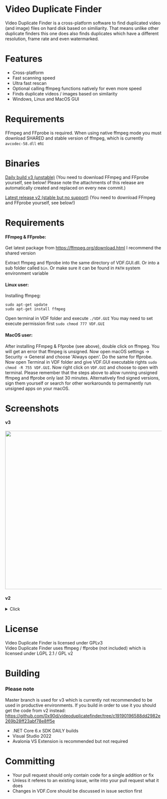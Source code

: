 # Video Duplicate Finder
Video Duplicate Finder is a cross-platform software to find duplicated video (and image) files on hard disk based on similiarity. That means unlike other duplicate finders this one does also finds duplicates which have a different resolution, frame rate and even watermarked.

# Features
- Cross-platform
- Fast scanning speed
- Ultra fast rescan
- Optional calling ffmpeg functions natively for even more speed
- Finds duplicate videos / images based on similarity
- Windows, Linux and MacOS GUI

# Requirements
FFmpeg and FFprobe is required. When using native ffmpeg mode you must download SHARED and stable version of ffmpeg, which is currently `avcodec-58.dll` etc

# Binaries

[Daily build v3 (unstable)](https://github.com/0x90d/videoduplicatefinder/releases/tag/3.0.x) (You need to download FFmpeg and FFprobe yourself, see below! Please note the attachments of this release are automatically created and replaced on every new commit.)

[Latest release v2 (stable but no support)](https://github.com/0x90d/videoduplicatefinder/releases/tag/2.0.8) (You need to download FFmpeg and FFprobe yourself, see below!)


# Requirements

#### FFmpeg & FFprobe:
Get latest package from https://ffmpeg.org/download.html I recommend the shared version

Extract ffmpeg and ffprobe into the same directory of VDF.GUI.dll. Or into a sub folder called `bin`. Or make sure it can be found in `PATH` system environment variable

#### Linux user:
Installing ffmpeg:
```
sudo apt-get update
sudo apt-get install ffmpeg
```
Open terminal in VDF folder and execute `./VDF.GUI`
You may need to set execute permission first `sudo chmod 777 VDF.GUI`
#### MacOS user:
After installing FFmpeg & Ffprobe (see above), double click on ffmpeg. You will get an error that ffmpeg is unsigned. Now open macOS settings -> Security -> General and choose 'Always open'. Do the same for ffprobe. Now open Terminal in VDF folder and give VDF.GUI executable rights `sudo chmod -R 755 VDF.GUI`. Now right click on `VDF.GUI` and choose to open with terminal. Please remember that the steps above to allow running unsigned ffmpeg and ffprobe only last 30 minutes. Alternatively find signed versions, sign them yourself or search for other workarounds to permanently run unsigned apps on your macOS.

# Screenshots
#### v3
<img src="https://user-images.githubusercontent.com/46010672/129763067-8855a538-4a4f-4831-ac42-938eae9343bd.png" width="510">


#### v2
<details>
  <summary>Click</summary>
  
![windows](https://user-images.githubusercontent.com/46010672/50975469-97e5d900-14e5-11e9-9aba-5a843546ac2c.jpg)
![linux](https://user-images.githubusercontent.com/46010672/50975476-9e745080-14e5-11e9-8332-b0ac816458f4.jpg)

</details>

# License
Video Duplicate Finder is licensed under GPLv3  
Video Duplicate Finder uses ffmpeg / ffprobe (not included) which is licensed under LGPL 2.1 / GPL v2


# Building
### Please note
Master branch is used for v3 which is currently not recommended to be used in productive environments. If you build in order to use it you should get the code from v2 instead: https://github.com/0x90d/videoduplicatefinder/tree/c19190196588dd2982e269b28ff23abf78e8ff5e

- .NET Core 6.x SDK DAILY builds
- Visual Studio 2022
- Avalonia VS Extension is recommended but not required

# Committing
- Your pull request should only contain code for a single addition or fix
- Unless it referes to an existing issue, write into your pull request what it does
- Changes in VDF.Core should be discussed in issue section first
